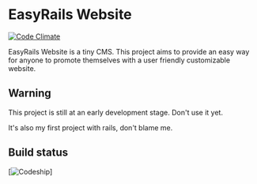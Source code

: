 # EasyRails Website
[![Code Climate](https://codeclimate.com/github/folieadrien/easyrails_website.png)](https://codeclimate.com/github/folieadrien/easyrails_website)

EasyRails Website is a tiny CMS. This project aims to provide an easy way for anyone 
to promote themselves with a user friendly customizable website.

## Warning

This project is still at an early development stage. Don't use it yet.

It's also my first project with rails, don't blame me.

## Build status

[![Codeship](https://www.codeship.io/projects/4f6bcec0-d0cb-0131-b04e-22cfb90185d8/status)]
